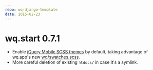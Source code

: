 ```yaml
---
repo: wq-django-template
date: 2015-02-23
---
```


# wq.start 0.7.1

- Enable [jQuery Mobile SCSS themes](https://github.com/wq/wq.app/tree/v1.3.0/packages/jquery-mobile/scss/jquery-mobile.scss) by default, taking advantage of wq.app's new [wq/swatches.scss](https://github.com/wq/wq.app/blob/v1.3.0/packages/jquery-mobile/scss/swatches.scss).
- More careful deletion of existing `htdocs/` in case it's a symlink.
